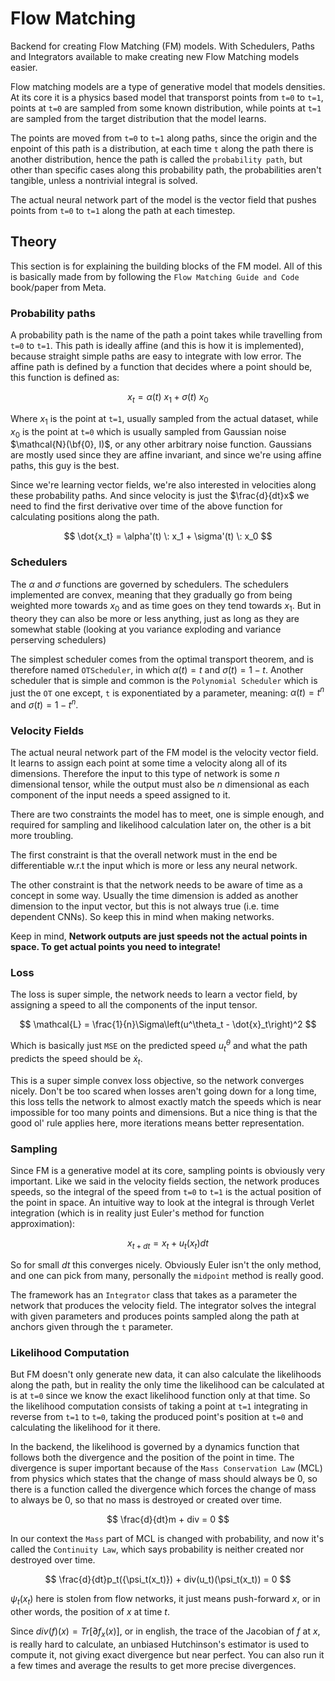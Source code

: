 # Flow Matching
Backend for creating Flow Matching (FM) models. With Schedulers, Paths and Integrators available to make creating new Flow Matching models easier.

Flow matching models are a type of generative model that models densities. At its core it is a physics based model that transporst points from `t=0` to `t=1`, points at `t=0` are sampled from some known distribution, while points at `t=1` are sampled from the target distribution that the model learns.

The points are moved from `t=0` to `t=1` along paths, since the origin and the enpoint of this path is a distribution, at each time `t` along the path there is another distribution, hence the path is called the `probability path`, but other than specific cases along this probability path, the probabilities aren't tangible, unless a nontrivial integral is solved.

The actual neural network part of the model is the vector field that pushes points from `t=0` to `t=1` along the path at each timestep.

## Theory

This section is for explaining the building blocks of the FM model. All of this is basically made from by following the `Flow Matching Guide and Code` book/paper from Meta.

### Probability paths

A probability path is the name of the path a point takes while travelling from `t=0` to `t=1`. This path is ideally affine (and this is how it is implemented), because straight simple paths are easy to integrate with low error. The affine path is defined by a function that decides where a point should be, this function is defined as:

$$ x_t = \alpha(t) \: x_1 + \sigma(t) \: x_0 $$

Where $x_1$ is the point at `t=1`, usually sampled from the actual dataset, while $x_0$ is the point at `t=0` which is usually sampled from Gaussian noise $\mathcal{N}(\bf{0}, I)$, or any other arbitrary noise function. Gaussians are mostly used since they are affine invariant, and since we're using affine paths, this guy is the best.

Since we're learning vector fields, we're also interested in velocities along these probability paths. And since velocity is just the $\frac{d}{dt}x$ we need to find the first derivative over time of the above function for calculating positions along the path.

$$ \dot{x_t} = \alpha'(t) \: x_1 + \sigma'(t) \: x_0 $$

### Schedulers

The $\alpha$ and $\sigma$ functions are governed by schedulers. The schedulers implemented are convex, meaning that they gradually go from being weighted more towards $x_0$ and as time goes on they tend towards $x_1$. But in theory they can also be more or less anything, just as long as they are somewhat stable (looking at you variance exploding and variance perserving schedulers)

The simplest scheduler comes from the optimal transport theorem, and is therefore named `OTScheduler`, in which $\alpha(t) = t$ and $\sigma(t) = 1-t$. Another scheduler that is simple and common is the `Polynomial Scheduler` which is just the `OT` one except, `t` is exponentiated by a parameter, meaning: $\alpha(t) = t^n$ and $\sigma(t) = 1 - t^n$.

### Velocity Fields

The actual neural network part of the FM model is the velocity vector field. It learns to assign each point at some time a velocity along all of its dimensions. Therefore the input to this type of network is some $n$ dimensional tensor, while the output must also be $n$ dimensional as each component of the input needs a speed assigned to it.

There are two constraints the model has to meet, one is simple enough, and required for sampling and likelihood calculation later on, the other is a bit more troubling.

The first constraint is that the overall network must in the end be differentiable w.r.t the input which is more or less any neural network.

The other constraint is that the network needs to be aware of time as a concept in some way. Usually the time dimension is added as another dimension to the input vector, but this is not always true (i.e. time dependent CNNs). So keep this in mind when making networks.

Keep in mind, **Network outputs are just speeds not the actual points in space. To get actual points you need to integrate!**

### Loss

The loss is super simple, the network needs to learn a vector field, by assigning a speed to all the components of the input tensor.

$$ \mathcal{L} = \frac{1}{n}\Sigma\left(u^\theta_t - \dot{x}_t\right)^2 $$

Which is basically just `MSE` on the predicted speed $u^\theta_t$ and what the path predicts the speed should be $\dot{x}_t$.

This is a super simple convex loss objective, so the network converges nicely. Don't be too scared when losses aren't going down for a long time, this loss tells the network to almost exactly match the speeds which is near impossible for too many points and dimensions. But a nice thing is that the good ol' rule applies here, more iterations means better representation.

### Sampling

Since FM is a generative model at its core, sampling points is obviously very important. Like we said in the velocity fields section, the network produces speeds, so the integral of the speed from `t=0` to `t=1` is the actual position of the point in space. An intuitive way to look at the integral is through Verlet integration (which is in reality just Euler's method for function approximation):

$$ x_{t+dt} = x_t + u_t(x_t)dt $$

So for small $dt$ this converges nicely. Obviously Euler isn't the only method, and one can pick from many, personally the `midpoint` method is really good.

The framework has an `Integrator` class that takes as a parameter the network that produces the velocity field. The integrator solves the integral with given parameters and produces points sampled along the path at anchors given through the `t` parameter.

### Likelihood Computation

But FM doesn't only generate new data, it can also calculate the likelihoods along the path, but in reality the only time the likelihood can be calculated at is at `t=0` since we know the exact likelihood function only at that time. So the likelihood computation consists of taking a point at `t=1` integrating in reverse from `t=1` to `t=0`, taking the produced point's position at `t=0` and calculating the likelihood for it there.

In the backend, the likelihood is governed by a dynamics function that follows both the divergence and the position of the point in time. The divergence is super important because of the `Mass Conservation Law` (MCL) from physics which states that the change of mass should always be $0$, so there is a function called the divergence which forces the change of mass to always be $0$, so that no mass is destroyed or created over time.

$$ \frac{d}{dt}m + div = 0 $$

In our context the `Mass` part of MCL is changed with probability, and now it's called the `Continuity Law`, which says probability is neither created nor destroyed over time.

$$ \frac{d}{dt}p_t({\psi_t(x_t)}) + div(u_t)(\psi_t(x_t)) = 0 $$

$\psi_t(x_t)$ here is stolen from flow networks, it just means push-forward $x$, or in other words, the position of $x$ at time $t$.

Since $div(f)(x) = Tr\left[\partial f_x(x)\right]$, or in english, the trace of the Jacobian of $f$ at $x$, is really hard to calculate, an unbiased Hutchinson's estimator is used to compute it, not giving exact divergence but near perfect. You can also run it a few times and average the results to get more precise divergences.